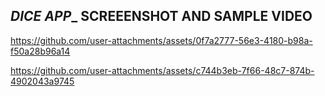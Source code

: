 ___________DICE APP____________
SCREEENSHOT AND SAMPLE VIDEO
--------------------------------
https://github.com/user-attachments/assets/0f7a2777-56e3-4180-b98a-f50a28b96a14

https://github.com/user-attachments/assets/c744b3eb-7f66-48c7-874b-4902043a9745

